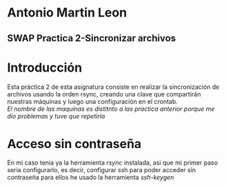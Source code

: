 #         Antonio Martin Leon
##        SWAP Practica 2-Sincronizar archivos

# Introducción
Esta práctica 2 de esta asignatura consiste en realizar la sincronización de archivos usando la orden rsync, creando una clave que compartirán nuestras máquinas y luego una configuración en el crontab.  
*El nombre de las maquinas es distitnto a las practica anterior porque me dio problemas y tuve que repetirla*

# Acceso sin contraseña
En mi caso tenia ya la herramienta *rsync* instalada, asi que mi primer paso seria configurarlo, es decir, configurar ssh para poder acceder sin contraseña para ellos he usado la herramienta *ssh-keygen*
